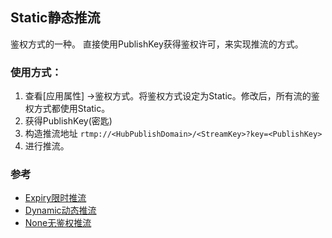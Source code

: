 ## Static静态推流

鉴权方式的一种。
直接使用PublishKey获得鉴权许可，来实现推流的方式。

### 使用方式：

1. 查看[应用属性] →鉴权方式。将鉴权方式设定为Static。修改后，所有流的鉴权方式都使用Static。
2. 获得PublishKey(密匙)
3. 构造推流地址 `rtmp://<HubPublishDomain>/<StreamKey>?key=<PublishKey>`
4. 进行推流。

### 参考
* [Expiry限时推流](Expiry限时推流)
* [Dynamic动态推流](Dynamic动态推流)
* [None无鉴权推流](None无鉴权推流)

